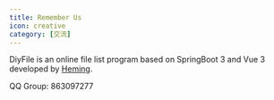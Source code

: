 ```yaml
---
title: Remember Us
icon: creative
category: [交流]
---
```


DiyFile is an online file list program based on SpringBoot 3 and Vue 3 developed by [Heming](https://heming.dev).

QQ Group: 863097277